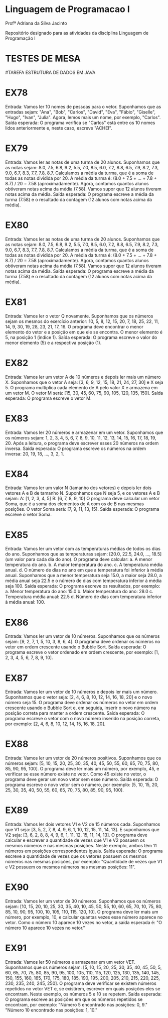 # Linguagem de Programacao I
Profª Adriana da Silva Jacinto

Repositório designado para as atividades da disciplina Linguagem de Programação I 

# TESTES DE MESA
#TAREFA ESTRUTURA DE DADOS EM JAVA
# EX78
Entrada: Vamos ler 10 nomes de pessoas para o vetor.
Suponhamos que as entradas sejam: "Ana", "Bob", "Carlos", "David", "Eva", "Fábio", "Giselle", "Hugo", "Ivan", "Julia".
Agora, lemos mais um nome, por exemplo, "Carlos".
Saída esperada: O programa verifica se "Carlos" está entre os 10 nomes lidos anteriormente e, neste caso, escreve "ACHEI".

# EX79
Entrada: Vamos ler as notas de uma turma de 20 alunos.
Suponhamos que as notas sejam: 8.0, 7.5, 6.8, 9.2, 5.5, 7.0, 8.5, 6.0, 7.2, 8.8, 6.5, 7.9, 8.2, 7.3, 9.0, 6.7, 8.3, 7.7, 7.8, 8.7.
Calculamos a média da turma, que é a soma de todas as notas dividida por 20.
A média da turma é: (8.0 + 7.5 + ... + 7.8 + 8.7) / 20 = 7.58 (aproximadamente).
Agora, contamos quantos alunos obtiveram notas acima da média (7.58).
Vamos supor que 12 alunos tiveram notas acima da média.
Saída esperada: O programa escreve a média da turma (7.58) e o resultado da contagem (12 alunos com notas acima da média).

# EX80
Entrada: Vamos ler as notas de uma turma de 20 alunos.
Suponhamos que as notas sejam: 8.0, 7.5, 6.8, 9.2, 5.5, 7.0, 8.5, 6.0, 7.2, 8.8, 6.5, 7.9, 8.2, 7.3, 9.0, 6.7, 8.3, 7.7, 7.8, 8.7.
Calculamos a média da turma, que é a soma de todas as notas dividida por 20.
A média da turma é: (8.0 + 7.5 + ... + 7.8 + 8.7) / 20 = 7.58 (aproximadamente).
Agora, contamos quantos alunos obtiveram notas acima da média (7.58).
Vamos supor que 12 alunos tiveram notas acima da média.
Saída esperada: O programa escreve a média da turma (7.58) e o resultado da contagem (12 alunos com notas acima da média).

# EX81
Entrada: Vamos ler o vetor Q novamente.
Suponhamos que os números sejam os mesmos do exercício anterior: 10, 5, 8, 12, 15, 20, 7, 18, 25, 22, 11, 14, 9, 30, 19, 28, 23, 21, 17, 16.
O programa deve encontrar o menor elemento do vetor e a posição em que ele se encontra.
O menor elemento é 5, na posição 1 (índice 1).
Saída esperada: O programa escreve o valor do menor elemento (5) e a respectiva posição (1).

# EX82
Entrada: Vamos ler um vetor A de 10 números e depois ler mais um número X.
Suponhamos que o vetor A seja: [3, 6, 9, 12, 15, 18, 21, 24, 27, 30] e X seja 5.
O programa multiplica cada elemento de A pelo valor X e armazena em um vetor M.
O vetor M será: [15, 30, 45, 60, 75, 90, 105, 120, 135, 150].
Saída esperada: O programa escreve o vetor M.

# EX83
Entrada: Vamos ler 20 números e armazenar em um vetor.
Suponhamos que os números sejam: 1, 2, 3, 4, 5, 6, 7, 8, 9, 10, 11, 12, 13, 14, 15, 16, 17, 18, 19, 20.
Após a leitura, o programa deve escrever esses 20 números na ordem inversa.
Saída esperada: O programa escreve os números na ordem inversa: 20, 19, 18, ..., 3, 2, 1.

# EX84
Entrada: Vamos ler um valor N (tamanho dos vetores) e depois ler dois vetores A e B de tamanho N.
Suponhamos que N seja 5, e os vetores A e B sejam:
A: [1, 2, 3, 4, 5]
B: [6, 7, 8, 9, 10]
O programa deve calcular um vetor Soma, que é a soma dos elementos de A com os de B nas mesmas posições.
O vetor Soma será: [7, 9, 11, 13, 15].
Saída esperada: O programa escreve o vetor Soma.

# EX85
Entrada: Vamos ler um vetor com as temperaturas médias de todos os dias do ano.
Suponhamos que as temperaturas sejam: [20.0, 22.5, 24.0, ..., 18.5] (um valor para cada dia do ano).
O programa deve calcular:
a. A menor temperatura do ano.
b. A maior temperatura do ano.
c. A temperatura média anual.
d. O número de dias no ano em que a temperatura foi inferior à média anual.
Suponhamos que a menor temperatura seja 15.0, a maior seja 28.0, a média anual seja 22.5 e o número de dias com temperatura inferior à média seja 100.
Saída esperada: O programa escreve os resultados, por exemplo:
a. Menor temperatura do ano: 15.0
b. Maior temperatura do ano: 28.0
c. Temperatura média anual: 22.5
d. Número de dias com temperatura inferior à média anual: 100.

# EX86
Entrada: Vamos ler um vetor de 10 números.
Suponhamos que os números sejam: [9, 2, 7, 1, 5, 10, 3, 8, 6, 4].
O programa deve ordenar os números no vetor em ordem crescente usando o Bubble Sort.
Saída esperada: O programa escreve o vetor ordenado em ordem crescente, por exemplo: [1, 2, 3, 4, 5, 6, 7, 8, 9, 10].

# EX87
Entrada: Vamos ler um vetor de 10 números e depois ler mais um número.
Suponhamos que o vetor seja: [2, 4, 6, 8, 10, 12, 14, 16, 18, 20] e o novo número seja 15.
O programa deve ordenar os números no vetor em ordem crescente usando o Bubble Sort e, em seguida, inserir o novo número na posição correta para manter a ordem crescente.
Saída esperada: O programa escreve o vetor com o novo número inserido na posição correta, por exemplo: [2, 4, 6, 8, 10, 12, 14, 15, 16, 18, 20].

# EX88
Entrada: Vamos ler um vetor de 20 números positivos.
Suponhamos que os números sejam: [5, 10, 15, 20, 25, 30, 35, 40, 45, 50, 55, 60, 65, 70, 75, 80, 85, 90, 95, 100].
O programa deve ler mais um número, por exemplo, 45, e verificar se esse número existe no vetor.
Como 45 existe no vetor, o programa deve gerar um novo vetor sem esse número.
Saída esperada: O programa escreve o novo vetor sem o número, por exemplo: [5, 10, 15, 20, 25, 30, 35, 40, 50, 55, 60, 65, 70, 75, 80, 85, 90, 95, 100].

# EX89
Entrada: Vamos ler dois vetores V1 e V2 de 15 números cada.
Suponhamos que V1 seja: [3, 5, 2, 7, 8, 4, 9, 6, 1, 10, 12, 15, 11, 14, 13].
E suponhamos que V2 seja: [3, 6, 2, 8, 8, 4, 9, 6, 1, 11, 12, 15, 11, 14, 13].
O programa deve calcular e escrever a quantidade de vezes que V1 e V2 possuem os mesmos números e nas mesmas posições.
Neste exemplo, ambos têm 11 números em posições correspondentes iguais.
Saída esperada: O programa escreve a quantidade de vezes que os vetores possuem os mesmos números nas mesmas posições, por exemplo: "Quantidade de vezes que V1 e V2 possuem os mesmos números nas mesmas posições: 11".

# EX90
Entrada: Vamos ler um vetor de 30 números.
Suponhamos que os números sejam: [10, 15, 20, 10, 25, 30, 35, 40, 10, 45, 50, 55, 10, 60, 65, 70, 10, 75, 80, 85, 10, 90, 95, 100, 10, 105, 110, 115, 120, 10].
O programa deve ler mais um número, por exemplo, 10, e calcular quantas vezes esse número aparece no vetor.
Como o número 10 aparece 10 vezes no vetor, a saída esperada é: "O número 10 aparece 10 vezes no vetor."

# EX91
Entrada: Vamos ler 50 números e armazenar em um vetor VET.
Suponhamos que os números sejam: [5, 10, 15, 20, 25, 30, 35, 40, 45, 50, 5, 60, 65, 70, 75, 80, 85, 90, 95, 100, 105, 110, 115, 120, 125, 130, 135, 140, 145, 150, 155, 160, 165, 170, 175, 180, 185, 190, 195, 200, 205, 210, 215, 220, 225, 230, 235, 240, 245, 250].
O programa deve verificar se existem números repetidos no vetor VET e, se existirem, escrever em quais posições eles se encontram.
Neste exemplo, os números 5 e 10 se repetem.
Saída esperada: O programa escreve as posições em que os números repetidos se encontram, por exemplo:
"Número 5 encontrado nas posições: 0, 9."
"Número 10 encontrado nas posições: 1, 10."

